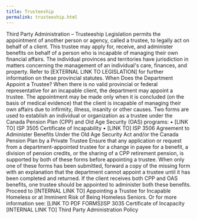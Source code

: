 ```yaml
---
title: Trusteeship
permalink: trusteeship.html
---
```

Third Party Administration – Trusteeship <Scenario>
<Purpose>
Legislation permits the appointment of another person or agency, called a trustee, to legally act on behalf of a client. This trustee may apply for, receive, and administer benefits on behalf of a person who is incapable of managing their own financial affairs. The individual provinces and territories have jurisdiction in matters concerning the management of an individual's care, finances, and property. Refer to [EXTERNAL LINK TO LEGISLATION] for further information on these provincial statutes.
<Background>
When Does the Department Appoint a Trustee?
When there is no valid provincial or federal representative for an incapable client, the department may appoint a trustee. The appointment may be made only when it is concluded (on the basis of medical evidence) that the client is incapable of managing their own affairs due to infirmity, illness, insanity or other causes.
Two forms are used to establish an individual or organization as a trustee under the Canada Pension Plan (CPP) and Old Age Security (OAS) programs: 
•	[LINK TO] ISP 3505 Certificate of Incapability 
•	[LINK TO] ISP 3506 Agreement to Administer Benefits Under the Old Age Security Act and/or the Canada Pension Plan by a Private Trustee
Ensure that any application or request from a department-appointed trustee for a change in payee for a benefit, a division of pension credits, or the sharing of a CPP retirement pension, is supported by both of these forms before appointing a trustee. When only one of these forms has been submitted, forward a copy of the missing form with an explanation that the department cannot appoint a trustee until it has been completed and returned. 
If the client receives both CPP and OAS benefits, one trustee should be appointed to administer both these benefits.
<Agent Instructions>
Proceed to [INTERNAL LINK TO] Appointing a Trustee for Incapable Homeless or at Imminent Risk of Being Homeless Seniors<Action>. 
Or for more information see:
[LINK TO PDF FORMS]ISP 3035 Certificate of Incapacity
[INTERNAL LINK TO] Third Party Administration Policy

